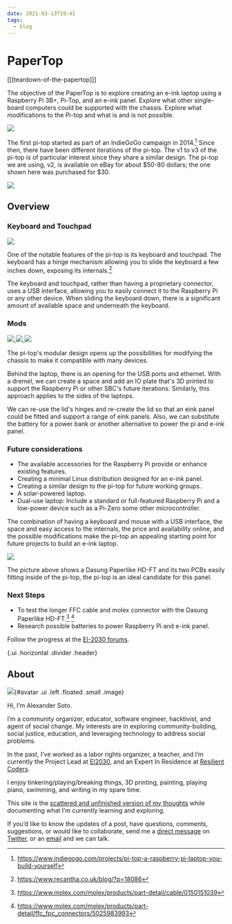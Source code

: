 ```yaml
---
date: 2021-03-13T19:41
tags:
  - blog
---
```


# PaperTop

[[[teardown-of-the-papertop]]]

The objective of the PaperTop is to explore creating an e-ink laptop using a Raspberry Pi 3B+, Pi-Top, and an e-ink panel. Explore what other single-board computers could be supported with the chassis. Explore what modifications to the Pi-top and what is and is not possible.

<a href="static/papertop/papertop.jpg" target="_blank" class="ui centered large image">
  <img src="static/papertop/papertop.jpg">
</a>


The first pi-top started as part of an IndieGoGo campaign in 2014.[^indiegogo] Since then, there have been different iterations of the pi-top. The v1 to v3 of the pi-top is of particular interest since they share a similar design. The pi-top we are using, v2, is available on eBay for about $50-80 dollars; the one shown here was purchased for $30.

<a href="static/papertop/pitop-v1.jpg" target="_blank" class="ui centered large image">
  <img src="static/papertop/pitop-v1.jpg">
</a>


## Overview

### Keyboard and Touchpad

<a href="static/papertop/pitop-keyboard.jpg" target="_blank" class="ui centered large image">
  <img src="static/papertop/pitop-keyboard.jpg">
</a>


One of the notable features of the pi-top is its keyboard and touchpad. The keyboard has a hinge mechanism allowing you to slide the keyboard a few inches down, exposing its internals.[^recanta]

The keyboard and touchpad, rather than having a proprietary connector, uses a USB interface, allowing you to easily connect it to the Raspberry Pi or any other device. When sliding the keyboard down, there is a significant amount of available space and underneath the keyboard.

### Mods

<a href="static/papertop/pitop-back.jpg" target="_blank" class="ui centered large image">
  <img src="static/papertop/pitop-back.jpg">
</a>


<a href="static/papertop/pitop-side.png" target="_blank" class="ui centered large image">
  <img src="static/papertop/pitop-side.png">
</a>

<a href="static/papertop/pitop-lid.jpg" target="_blank" class="ui centered large image">
  <img src="static/papertop/pitop-lid.jpg">
</a>


The pi-top's modular design opens up the possibilities for modifying the chassis to make it compatible with many devices.

Behind the laptop, there is an opening for the USB ports and ethernet. With a dremel, we can create a space and add an IO plate that's 3D printed to support the Raspberry Pi or other SBC's future iterations. Similarly, this approach applies to the sides of the laptops.

We can re-use the lid's hinges and re-create the lid so that an eink panel could be fitted and support a range of eink panels. Also, we can substitute the battery for a power bank or another alternative to power the pi and e-ink panel.

### Future considerations

* The available accessories for the Raspberry Pi provide or enhance existing features.
* Creating a minimal Linux distribution designed for an e-ink panel.
* Creating a similar design to the pi-top for future working groups.
* A solar-powered laptop.
* Dual-use laptop: Include a standard or full-featured Raspberry Pi and a low-power device such as a Pi-Zero some other microcontroller.

The combination of having a keyboard and mouse with a USB interface, the space and easy access to the internals, the price and availability online, and the possible modifications make the pi-top an appealing starting point for future projects to build an e-ink laptop.

<a href="static/papertop/pitop-dasung.jpg" target="_blank" class="ui centered large image">
  <img src="static/papertop/pitop-dasung.jpg">
</a>

The picture above shows a Dasung Paperlike HD-FT and its two PCBs easily fitting inside of the pi-top, the pi-top is an ideal candidate for this panel.

### Next Steps
- To test the longer FFC cable and molex connector with the Dasung Paperlike HD-FT.[^ffc] [^molex]
- Research possible batteries to power Raspberry Pi and e-ink panel.

Follow the progress at the [EI-2030 forums](https://forum.ei2030.org/t/papertop-laptop/136).

{.ui .horizontal .divider .header}

## About
![](static/profile.jpeg){#avatar .ui .left .floated .small .image}

Hi, I’m Alexander Soto.

I’m a community organizer, educator, software engineer, hacktivist, and agent of social change. My interests are in exploring community-building, social justice, education, and leveraging technology to address social problems.

In the past, I’ve worked as a labor rights organizer, a teacher, and I’m currently the Project Lead at [EI2030](https://ei2030.org/), and an Expert In Residence at [Resilient Coders](https://www.resilientcoders.org/).

I enjoy tinkering/playing/breaking things, 3D printing, painting, playing piano, swimming, and writing in my spare time.

This site is the [scattered and unfinished version of my thoughts](https://alexsoto.dev/impulse.html) while documenting what I’m currently learning and exploring.

If you’d like to know the updates of a post, have questions, comments, suggestions, or would like to collaborate, send me a [direct message](https://twitter.com/messages/compose?recipient_id=4648173315) on [Twitter](https://twitter.com/alexsotodev), or an [email](mailto:contact@alexsoto.dev) and we can talk.

<section id="subscriptionLinks"></section>

<div class="ui section divider"></div>

<section id="socialMediaLinks"></section>

<div class="ui section divider"></div>

<div id="commento"></div>

[^indiegogo]: https://www.indiegogo.com/projects/pi-top-a-raspberry-pi-laptop-you-build-yourself
[^recanta]: https://www.recantha.co.uk/blog/?p=18086
[^ffc]: https://www.molex.com/molex/products/part-detail/cable/0150151039
[^molex]: https://www.molex.com/molex/products/part-detail/ffc_fpc_connectors/5025983993
